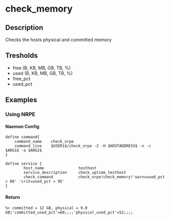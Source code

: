 ﻿# check_memory

## Description

Checks the hosts physical and committed memory

## Tresholds

- free (B, KB, MB, GB, TB, %)
- used (B, KB, MB, GB, TB, %)
- free_pct
- used_pct

## Examples

### Using NRPE

#### Naemon Config

    define command{
        command_name    check_nrpe
        command_line    $USER1$/check_nrpe -2 -H $HOSTADDRESS$ -n -c $ARG1$ -a $ARG2$
    }

    define service {
            host_name               testhost
            service_description     check_uptime_testhost
            check_command           check_nrpe!check_memory!'warn=used_pct > 80' 'crit=used_pct > 95'
    }

#### Return

    %> committed = 12 GB, physical = 9.0 GB|'committed_used_pct'=60;;;;'physical_used_pct'=52;;;;